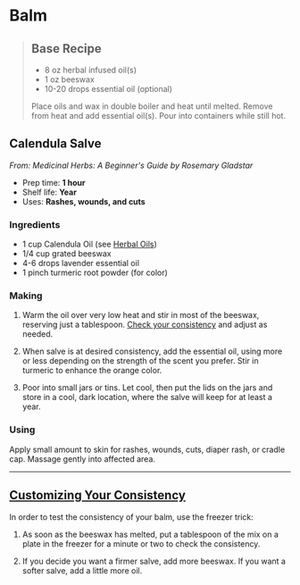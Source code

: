 # Balm

>
> ## Base Recipe
> - 8 oz herbal infused oil(s)
> - 1 oz beeswax
> - 10-20 drops essential oil (optional)
>
> Place oils and wax in double boiler and heat until melted. Remove from heat and add essential oil(s). Pour into containers while still hot.
>

## Calendula Salve
_From: Medicinal Herbs: A Beginner's Guide by Rosemary Gladstar_
- Prep time: **1 hour**
- Shelf life: **Year**
- Uses: **Rashes, wounds, and cuts**

### Ingredients
- 1 cup Calendula Oil (see [Herbal Oils](Herbal-oils.md))
- 1/4 cup grated beeswax
- 4-6 drops lavender essential oil
- 1 pinch turmeric root powder (for color)

### Making
1. Warm the oil over very low heat and stir in most of the beeswax, reserving just a tablespoon. [Check your consistency](#freezer-trick) and adjust as needed.

2. When salve is at desired consistency, add the essential oil, using more or less depending on the strength of the scent you prefer. Stir in turmeric to enhance the orange color.

3. Poor into small jars or tins. Let cool, then put the lids on the jars and store in a cool, dark location, where the salve will keep for at least a year.


### Using
Apply small amount to skin for rashes, wounds, cuts, diaper rash, or cradle cap. Massage gently into affected area.

___

## [Customizing Your Consistency](#freezer-trick)
In order to test the consistency of your balm, use the freezer trick:
1. As soon as the beeswax has melted, put a tablespoon of the mix on a plate in the freezer for a minute or two to check the consistency.

2. If you decide you want a firmer salve, add more beeswax. If you want a softer salve, add a little more oil.

